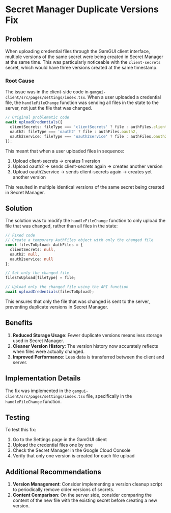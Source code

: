 # Secret Manager Duplicate Versions Fix

## Problem

When uploading credential files through the GamGUI client interface, multiple versions of the same secret were being created in Secret Manager at the same time. This was particularly noticeable with the `client-secrets` secret, which would have three versions created at the same timestamp.

### Root Cause

The issue was in the client-side code in `gamgui-client/src/pages/settings/index.tsx`. When a user uploaded a credential file, the `handleFileChange` function was sending all files in the state to the server, not just the file that was changed.

```typescript
// Original problematic code
await uploadCredentials({
  clientSecrets: fileType === 'clientSecrets' ? file : authFiles.clientSecrets,
  oauth2: fileType === 'oauth2' ? file : authFiles.oauth2,
  oauth2service: fileType === 'oauth2service' ? file : authFiles.oauth2service,
});
```

This meant that when a user uploaded files in sequence:
1. Upload client-secrets → creates 1 version
2. Upload oauth2 → sends client-secrets again → creates another version
3. Upload oauth2service → sends client-secrets again → creates yet another version

This resulted in multiple identical versions of the same secret being created in Secret Manager.

## Solution

The solution was to modify the `handleFileChange` function to only upload the file that was changed, rather than all files in the state:

```typescript
// Fixed code
// Create a temporary AuthFiles object with only the changed file
const filesToUpload: AuthFiles = {
  clientSecrets: null,
  oauth2: null,
  oauth2service: null
};

// Set only the changed file
filesToUpload[fileType] = file;

// Upload only the changed file using the API function
await uploadCredentials(filesToUpload);
```

This ensures that only the file that was changed is sent to the server, preventing duplicate versions in Secret Manager.

## Benefits

1. **Reduced Storage Usage**: Fewer duplicate versions means less storage used in Secret Manager.
2. **Cleaner Version History**: The version history now accurately reflects when files were actually changed.
3. **Improved Performance**: Less data is transferred between the client and server.

## Implementation Details

The fix was implemented in the `gamgui-client/src/pages/settings/index.tsx` file, specifically in the `handleFileChange` function.

## Testing

To test this fix:
1. Go to the Settings page in the GamGUI client
2. Upload the credential files one by one
3. Check the Secret Manager in the Google Cloud Console
4. Verify that only one version is created for each file upload

## Additional Recommendations

1. **Version Management**: Consider implementing a version cleanup script to periodically remove older versions of secrets.
2. **Content Comparison**: On the server side, consider comparing the content of the new file with the existing secret before creating a new version.
